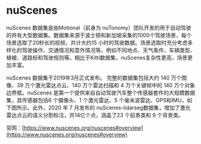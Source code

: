 # nuScenes

nuScenes 数据集是由Motional（前身为 nuTonomy）团队开发的用于自动驾驶的共有大型数据集。数据集来源于波士顿和新加坡采集的1000个驾驶场景，每个场景选取了20秒长的视频，共计大约15 小时的驾驶数据。场景选取时充分考虑多样化的驾驶操作、交通情况和意外情况等，例如不同地点、天气条件、车辆类型、植被、道路标和驾驶规则等。相比于Kitti数据集，nuScenes复杂性更高，场景更加丰富。

nuScenes 数据集于2019年3月正式发布。 完整的数据集包括大约 140 万个图像、39 万个激光雷达点云、140 万个雷达扫描和 4 万个关键帧中的 140 万个对象边界框。nuScenes 是第一个提供来自自动驾驶汽车整个传感器套件的大规模数据集，其传感器包括6 个摄像头、1 个激光雷达、5 个毫米波雷达、GPS和IMU，如下图所示。此外，2020 年 7 月发布的 nuScenes-lidarseg数据集，增加了激光雷达点云的语义分割标注，共14亿个点，涵盖了23 个前景类和 9 个背景类。

官网：[https://www.nuscenes.org/nuscenes#overview](https://www.nuscenes.org/nuscenes#overview)

